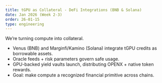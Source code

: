 ```yaml
---
title: tGPU as Collateral - DeFi Integrations (BNB & Solana)
date: Jan 2026 (Week 2-3)
order: 26-01-15
type: engineering
---
```


We’re turning compute into collateral.

- Venus (BNB) and Marginfi/Kamino (Solana) integrate tGPU credits as borrowable assets.
- Oracle feeds + risk parameters govern safe usage.
- GPU-backed yield vaults launch, distributing OPENX + native token rewards.
- Goal: make compute a recognized financial primitive across chains.
